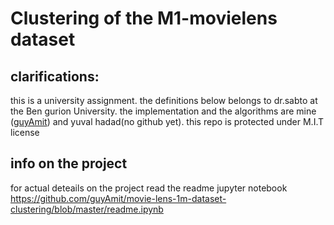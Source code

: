 
# Clustering of the M1-movielens dataset

## clarifications:

this is a university assignment. the definitions below belongs to dr.sabto at the Ben gurion University. the implementation and the algorithms are mine ([guyAmit](https://github.com/guyAmit)) and yuval hadad(no github yet). 
this repo is protected under M.I.T license

## info on the project
for actual deteails on the project read the readme jupyter notebook<br/>
https://github.com/guyAmit/movie-lens-1m-dataset-clustering/blob/master/readme.ipynb


